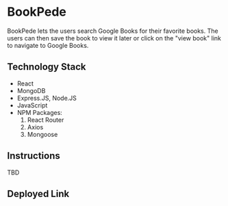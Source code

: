 # BookPede

BookPede lets the users search Google Books for their favorite books. The users can then save the book to view it later or click on the "view book" link to navigate to Google Books.

## Technology Stack

- React
- MongoDB 
- Express.JS, Node.JS
- JavaScript
- NPM Packages: 
    1. React Router
    2. Axios 
    3. Mongoose
    
## Instructions

TBD
    
## Deployed Link





